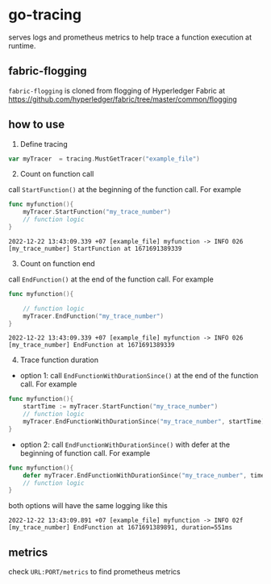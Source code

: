 # go-tracing

serves logs and prometheus metrics to help trace a function execution at runtime.

## fabric-flogging

`fabric-flogging` is cloned from flogging of Hyperledger Fabric at https://github.com/hyperledger/fabric/tree/master/common/flogging

## how to use

1. Define tracing

```go
var myTracer  = tracing.MustGetTracer("example_file")
```

2. Count on function call

call `StartFunction()` at the beginning of the function call. For example

```go
func myfunction(){
    myTracer.StartFunction("my_trace_number")
    // function logic
}
```

```log
2022-12-22 13:43:09.339 +07 [example_file] myfunction -> INFO 026 [my_trace_number] StartFunction at 1671691389339
```

3. Count on function end

call `EndFunction()` at the end of the function call. For example

```go
func myfunction(){

    // function logic
    myTracer.EndFunction("my_trace_number")
}
```

```log
2022-12-22 13:43:09.339 +07 [example_file] myfunction -> INFO 026 [my_trace_number] EndFunction at 1671691389339
```

4. Trace function duration

-   option 1: call `EndFunctionWithDurationSince()` at the end of the function call. For example

```go
func myfunction(){
    startTime := myTracer.StartFunction("my_trace_number")
    // function logic
    myTracer.EndFunctionWithDurationSince("my_trace_number", startTime)
}
```

-   option 2: call `EndFunctionWithDurationSince()` with defer at the beginning of function call. For example

```go
func myfunction(){
    defer myTracer.EndFunctionWithDurationSince("my_trace_number", time.Now())
    // function logic
}
```

both options will have the same logging like this

```log
2022-12-22 13:43:09.891 +07 [example_file] myfunction -> INFO 02f [my_trace_number] EndFunction at 1671691389891, duration=551ms
```

## metrics

check `URL:PORT/metrics` to find prometheus metrics
